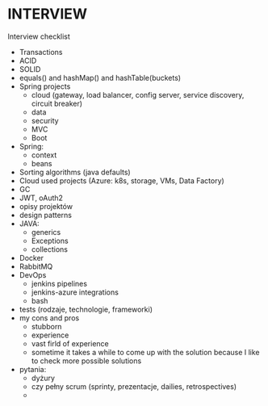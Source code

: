 # INTERVIEW

Interview checklist

* Transactions
* ACID
* SOLID
* equals\(\) and hashMap\(\) and hashTable\(buckets\)
* Spring projects
  * cloud \(gateway, load balancer, config server, service discovery, circuit breaker\)
  * data
  * security
  * MVC
  * Boot
* Spring:
  * context
  * beans
* Sorting algorithms \(java defaults\)
* Cloud used projects \(Azure: k8s, storage, VMs, Data Factory\)
* GC
* JWT, oAuth2
* opisy projektów
* design patterns
* JAVA:
  * generics
  * Exceptions
  * collections
* Docker
* RabbitMQ
* DevOps
  * jenkins pipelines
  * jenkins-azure integrations
  * bash
* tests \(rodzaje, technologie, frameworki\)
* my cons and pros
  * stubborn
  * experience
  * vast firld of experience
  * sometime it takes a while to come up with the solution because I like to check more possible solutions 
* pytania:
  * dyżury
  * czy pełny scrum \(sprinty, prezentacje, dailies, retrospectives\)
  * 

